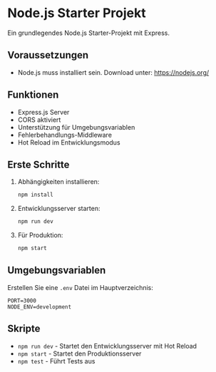 # Node.js Starter Projekt

Ein grundlegendes Node.js Starter-Projekt mit Express.

## Voraussetzungen

- Node.js muss installiert sein. Download unter: https://nodejs.org/

## Funktionen

- Express.js Server
- CORS aktiviert
- Unterstützung für Umgebungsvariablen
- Fehlerbehandlungs-Middleware
- Hot Reload im Entwicklungsmodus

## Erste Schritte

1. Abhängigkeiten installieren:
   ```bash
   npm install
   ```

2. Entwicklungsserver starten:
   ```bash
   npm run dev
   ```

3. Für Produktion:
   ```bash
   npm start
   ```

## Umgebungsvariablen

Erstellen Sie eine `.env` Datei im Hauptverzeichnis:

```env
PORT=3000
NODE_ENV=development
```

## Skripte

- `npm run dev` - Startet den Entwicklungsserver mit Hot Reload
- `npm start` - Startet den Produktionsserver
- `npm test` - Führt Tests aus